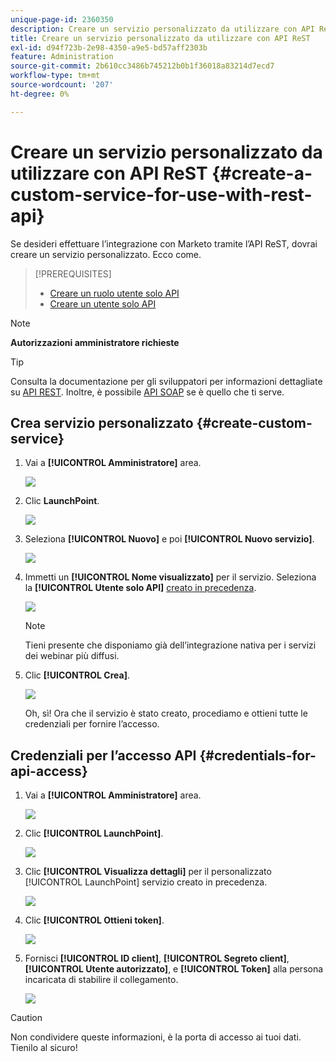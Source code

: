 ```yaml
---
unique-page-id: 2360350
description: Creare un servizio personalizzato da utilizzare con API ReST - Documentazione di Marketo - Documentazione del prodotto
title: Creare un servizio personalizzato da utilizzare con API ReST
exl-id: d94f723b-2e98-4350-a9e5-bd57aff2303b
feature: Administration
source-git-commit: 2b610cc3486b745212b0b1f36018a83214d7ecd7
workflow-type: tm+mt
source-wordcount: '207'
ht-degree: 0%

---
```


# Creare un servizio personalizzato da utilizzare con API ReST {#create-a-custom-service-for-use-with-rest-api}

Se desideri effettuare l’integrazione con Marketo tramite l’API ReST, dovrai creare un servizio personalizzato. Ecco come.

>[!PREREQUISITES]
>
>* [Creare un ruolo utente solo API](/help/marketo/product-docs/administration/users-and-roles/create-an-api-only-user-role.md)
>* [Creare un utente solo API](/help/marketo/product-docs/administration/users-and-roles/create-an-api-only-user.md)
>

>[!NOTE]
>
>**Autorizzazioni amministratore richieste**

>[!TIP]
>
>Consulta la documentazione per gli sviluppatori per informazioni dettagliate su [API REST](https://developer.adobe.com/marketo-apis/). Inoltre, è possibile [API SOAP](https://experienceleague.adobe.com/en/docs/marketo-developer/marketo/soap/soap-api) se è quello che ti serve.

## Crea servizio personalizzato {#create-custom-service}

1. Vai a **[!UICONTROL Amministratore]** area.

   ![](assets/create-a-custom-service-for-use-with-rest-api-1.png)

1. Clic **LaunchPoint**.

   ![](assets/create-a-custom-service-for-use-with-rest-api-2.png)

1. Seleziona **[!UICONTROL Nuovo]** e poi **[!UICONTROL Nuovo servizio]**.

   ![](assets/create-a-custom-service-for-use-with-rest-api-3.png)

1. Immetti un **[!UICONTROL Nome visualizzato]** per il servizio. Seleziona la **[!UICONTROL Utente solo API]** [creato in precedenza](/help/marketo/product-docs/administration/users-and-roles/create-an-api-only-user.md).

   ![](assets/create-a-custom-service-for-use-with-rest-api-4.png)

   >[!NOTE]
   >
   >Tieni presente che disponiamo già dell’integrazione nativa per i servizi dei webinar più diffusi.

1. Clic **[!UICONTROL Crea]**.

   ![](assets/create-a-custom-service-for-use-with-rest-api-5.png)

   Oh, sì! Ora che il servizio è stato creato, procediamo e ottieni tutte le credenziali per fornire l’accesso.

## Credenziali per l’accesso API {#credentials-for-api-access}

1. Vai a **[!UICONTROL Amministratore]** area.

   ![](assets/create-a-custom-service-for-use-with-rest-api-6.png)

1. Clic **[!UICONTROL LaunchPoint]**.

   ![](assets/create-a-custom-service-for-use-with-rest-api-7.png)

1. Clic **[!UICONTROL Visualizza dettagli]** per il personalizzato [!UICONTROL LaunchPoint] servizio creato in precedenza.

   ![](assets/create-a-custom-service-for-use-with-rest-api-8.png)

1. Clic **[!UICONTROL Ottieni token]**.

   ![](assets/create-a-custom-service-for-use-with-rest-api-9.png)

1. Fornisci **[!UICONTROL ID client]**, **[!UICONTROL Segreto client]**, **[!UICONTROL Utente autorizzato]**, e **[!UICONTROL Token]** alla persona incaricata di stabilire il collegamento.

   ![](assets/create-a-custom-service-for-use-with-rest-api-10.png)

>[!CAUTION]
>
>Non condividere queste informazioni, è la porta di accesso ai tuoi dati. Tienilo al sicuro!
